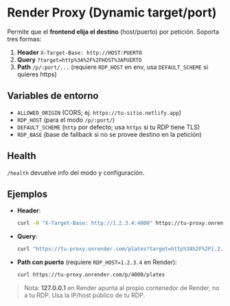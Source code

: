 # Render Proxy (Dynamic target/port)

Permite que el **frontend elija el destino** (host/puerto) por petición.
Soporta tres formas:

1) **Header** `X-Target-Base: http://HOST:PUERTO`
2) **Query** `?target=http%3A%2F%2FHOST%3APUERTO`
3) **Path** `/p/:port/...`  (requiere `RDP_HOST` en env, usa `DEFAULT_SCHEME` si quieres https)

## Variables de entorno
- `ALLOWED_ORIGIN`  (CORS; ej. `https://tu-sitio.netlify.app`)
- `RDP_HOST`        (para el modo `/p/:port/`)
- `DEFAULT_SCHEME`  (`http` por defecto; usa `https` si tu RDP tiene TLS)
- `RDP_BASE`        (base de fallback si no se provee destino en la petición)

## Health
`/health` devuelve info del modo y configuración.

## Ejemplos
- **Header**:
  ```bash
  curl -H "X-Target-Base: http://1.2.3.4:4000" https://tu-proxy.onrender.com/plates
  ```
- **Query**:
  ```bash
  curl "https://tu-proxy.onrender.com/plates?target=http%3A%2F%2F1.2.3.4%3A4000"
  ```
- **Path con puerto** (requiere `RDP_HOST=1.2.3.4` en Render):
  ```bash
  curl https://tu-proxy.onrender.com/p/4000/plates
  ```

> Nota: **127.0.0.1** en Render apunta al propio contenedor de Render, no a tu RDP. Usa la IP/host público de tu RDP.
